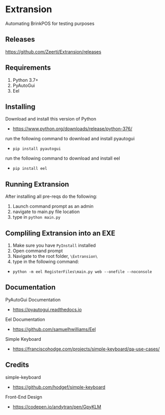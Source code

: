 # Extransion
Automating BrinkPOS for testing purposes

## Releases
https://github.com/Zeerti/Extransion/releases

## Requirements
1. Python 3.7+
2. PyAutoGui
3. Eel

## Installing
Download and install this version of Python
- https://www.python.org/downloads/release/python-376/

run the following command to download and install pyautogui
- `pip install pyautogui`

run the following command to download and install eel
- `pip install eel`

## Running Extransion
After installing all pre-reqs do the following:
1. Launch command prompt as an admin
2. navigate to main.py file location
3. type in `python main.py`

## Compliling Extransion into an EXE
1. Make sure you have `PyInstall` installed
2. Open command prompt
3. Navigate to the root folder, `\Extransion\`
4. type in the following command:
 - `python -m eel RegisterFiles\main.py web --onefile --noconsole`
## Documentation
PyAutoGui Documentation
- https://pyautogui.readthedocs.io

Eel Documentation
- https://github.com/samuelhwilliams/Eel

Simple Keyboard
- https://franciscohodge.com/projects/simple-keyboard/qa-use-cases/


## Credits
simple-keyboard
- https://github.com/hodgef/simple-keyboard

Front-End Design
- https://codepen.io/andytran/pen/GpyKLM
